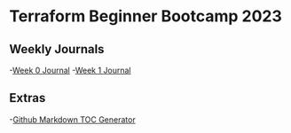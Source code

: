 # Terraform Beginner Bootcamp 2023


## Weekly Journals
-[Week 0 Journal](journal/week0.md)
-[Week 1 Journal](journal/week1.md)


## Extras
-[Github Markdown TOC Generator](http://ecotrust-canada.github.io/markdown-toc/)

